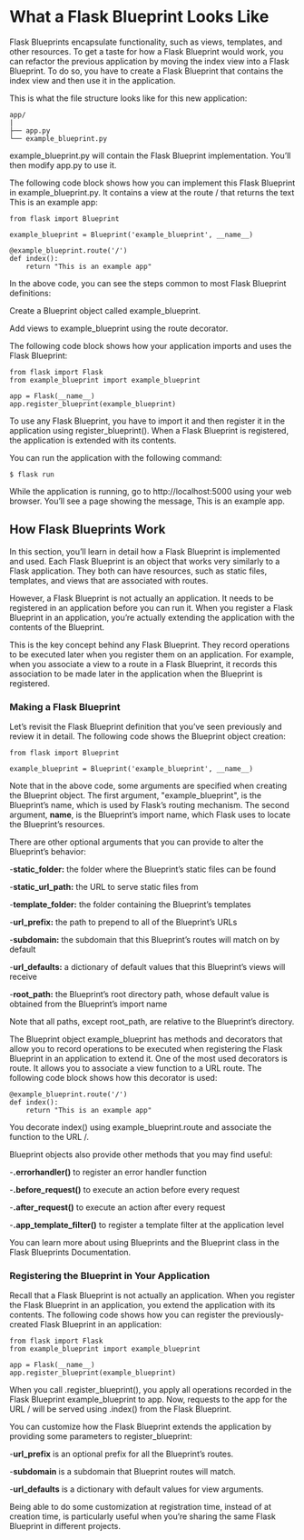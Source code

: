 # What a Flask Blueprint Looks Like


Flask Blueprints encapsulate functionality, such as views, templates, and other resources. To get a taste for how a Flask Blueprint would work, you can refactor the previous application by moving the index view into a Flask Blueprint. To do so, you have to create a Flask Blueprint that contains the index view and then use it in the application.

This is what the file structure looks like for this new application:

    app/
    |
    ├── app.py
    └── example_blueprint.py

example_blueprint.py will contain the Flask Blueprint implementation. You’ll then modify app.py to use it.

The following code block shows how you can implement this Flask Blueprint in example_blueprint.py. It contains a view at the route / that returns the text This is an example app:

    from flask import Blueprint

    example_blueprint = Blueprint('example_blueprint', __name__)

    @example_blueprint.route('/')
    def index():
        return "This is an example app"

In the above code, you can see the steps common to most Flask Blueprint definitions:

Create a Blueprint object called example_blueprint.

Add views to example_blueprint using the route decorator.

The following code block shows how your application imports and uses the Flask Blueprint:

    from flask import Flask
    from example_blueprint import example_blueprint

    app = Flask(__name__)
    app.register_blueprint(example_blueprint)

To use any Flask Blueprint, you have to import it and then register it in the application using register_blueprint(). When a Flask Blueprint is registered, the application is extended with its contents.

You can run the application with the following command:

    $ flask run
    
While the application is running, go to http://localhost:5000 using your web browser. You’ll see a page showing the message, This is an example app.


## How Flask Blueprints Work


In this section, you’ll learn in detail how a Flask Blueprint is implemented and used. Each Flask Blueprint is an object that works very similarly to a Flask application. They both can have resources, such as static files, templates, and views that are associated with routes.

However, a Flask Blueprint is not actually an application. It needs to be registered in an application before you can run it. When you register a Flask Blueprint in an application, you’re actually extending the application with the contents of the Blueprint.

This is the key concept behind any Flask Blueprint. They record operations to be executed later when you register them on an application. For example, when you associate a view to a route in a Flask Blueprint, it records this association to be made later in the application when the Blueprint is registered.


### Making a Flask Blueprint


Let’s revisit the Flask Blueprint definition that you’ve seen previously and review it in detail. The following code shows the Blueprint object creation:

    from flask import Blueprint

    example_blueprint = Blueprint('example_blueprint', __name__)

Note that in the above code, some arguments are specified when creating the Blueprint object. The first argument, "example_blueprint", is the Blueprint’s name, which is used by Flask’s routing mechanism. The second argument, __name__, is the Blueprint’s import name, which Flask uses to locate the Blueprint’s resources.

There are other optional arguments that you can provide to alter the Blueprint’s behavior:

-**static_folder:** the folder where the Blueprint’s static files can be found

-**static_url_path:** the URL to serve static files from

-**template_folder:** the folder containing the Blueprint’s templates

-**url_prefix:** the path to prepend to all of the Blueprint’s URLs

-**subdomain:** the subdomain that this Blueprint’s routes will match on by default

-**url_defaults:** a dictionary of default values that this Blueprint’s views will receive

-**root_path:** the Blueprint’s root directory path, whose default value is obtained from the Blueprint’s import name

Note that all paths, except root_path, are relative to the Blueprint’s directory.

The Blueprint object example_blueprint has methods and decorators that allow you to record operations to be executed when registering the Flask Blueprint in an application to extend it. One of the most used decorators is route. It allows you to associate a view function to a URL route. The following code block shows how this decorator is used:

    @example_blueprint.route('/')
    def index():
        return "This is an example app"

You decorate index() using example_blueprint.route and associate the function to the URL /.

Blueprint objects also provide other methods that you may find useful:

-**.errorhandler()** to register an error handler function

-**.before_request()** to execute an action before every request

-**.after_request()** to execute an action after every request

-**.app_template_filter()** to register a template filter at the application level

You can learn more about using Blueprints and the Blueprint class in the Flask Blueprints Documentation.


### Registering the Blueprint in Your Application


Recall that a Flask Blueprint is not actually an application. When you register the Flask Blueprint in an application, you extend the application with its contents. The following code shows how you can register the previously-created Flask Blueprint in an application:

    from flask import Flask
    from example_blueprint import example_blueprint

    app = Flask(__name__)
    app.register_blueprint(example_blueprint)

When you call .register_blueprint(), you apply all operations recorded in the Flask Blueprint example_blueprint to app. Now, requests to the app for the URL / will be served using .index() from the Flask Blueprint.

You can customize how the Flask Blueprint extends the application by providing some parameters to register_blueprint:

-**url_prefix** is an optional prefix for all the Blueprint’s routes.

-**subdomain** is a subdomain that Blueprint routes will match.

-**url_defaults** is a dictionary with default values for view arguments.

Being able to do some customization at registration time, instead of at creation time, is particularly useful when you’re sharing the same Flask Blueprint in different projects.